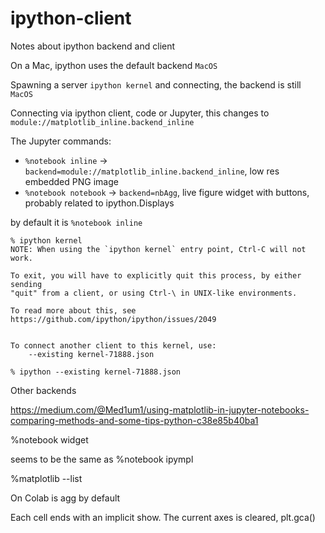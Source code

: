 # ipython-client
Notes about ipython backend and client

On a Mac, ipython uses the default backend `MacOS`

Spawning a server `ipython kernel` and connecting, the backend is still `MacOS`

Connecting via ipython client, code or Jupyter, this changes to
`module://matplotlib_inline.backend_inline`

The Jupyter commands:

* `%notebook inline`  -> `backend=module://matplotlib_inline.backend_inline`, low res embedded PNG image
* `%notebook notebook` -> `backend=nbAgg`, live figure widget with buttons, probably related to ipython.Displays

by default it is `%notebook inline`

```
% ipython kernel
NOTE: When using the `ipython kernel` entry point, Ctrl-C will not work.

To exit, you will have to explicitly quit this process, by either sending
"quit" from a client, or using Ctrl-\ in UNIX-like environments.

To read more about this, see https://github.com/ipython/ipython/issues/2049


To connect another client to this kernel, use:
    --existing kernel-71888.json
```
```
% ipython --existing kernel-71888.json
```

Other backends

https://medium.com/@Med1um1/using-matplotlib-in-jupyter-notebooks-comparing-methods-and-some-tips-python-c38e85b40ba1

%notebook widget

seems to be the same as %notebook ipympl

%matplotlib --list

On Colab is agg by default

Each cell ends with an implicit show. The current axes is cleared, plt.gca()
